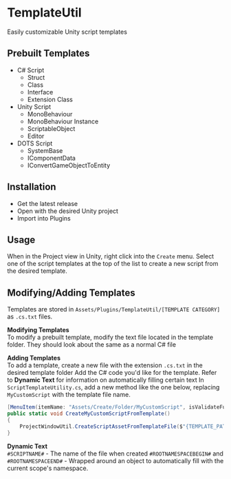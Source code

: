 # TemplateUtil
Easily customizable Unity script templates

## Prebuilt Templates
- C# Script
    - Struct
    - Class
    - Interface
    - Extension Class
- Unity Script
    - MonoBehaviour
    - MonoBehaviour Instance
    - ScriptableObject
    - Editor
- DOTS Script
    - SystemBase
    - IComponentData
    - IConvertGameObjectToEntity

## Installation
- Get the latest release
- Open with the desired Unity project
- Import into Plugins

## Usage
When in the Project view in Unity, right click into the `Create` menu.  Select one of the script templates at the top of the list to create a new script from the desired template.

## Modifying/Adding Templates
Templates are stored in `Assets/Plugins/TemplateUtil/[TEMPLATE CATEGORY]` as `.cs.txt` files.

**Modifying Templates**\
To modify a prebuilt template, modify the text file located in the template folder.  They should look about the same as a normal C# file

**Adding Templates**\
To add a template, create a new file with the extension `.cs.txt` in the desired template folder
Add the C# code you'd like for the template.  Refer to **Dynamic Text** for information on automatically filling certain text
In `ScriptTemplateUtility.cs`, add a new method like the one below, replacing `MyCustomScript` with the template file name.
```cs
[MenuItem(itemName: "Assets/Create/Folder/MyCustomScript", isValidateFunction: false, priority: -100)]
public static void CreateMyCustomScriptFromTemplate()
{
    ProjectWindowUtil.CreateScriptAssetFromTemplateFile($"{TEMPLATE_PATH}/MyCustomScript.cs.txt", "NewMyCustomScript.cs");
}
```

**Dynamic Text**\
`#SCRIPTNAME#` - The name of the file when created
`#ROOTNAMESPACEBEGIN#` and `#ROOTNAMESPACEEND#` - Wrapped around an object to automatically fill with the current scope's namespace.
